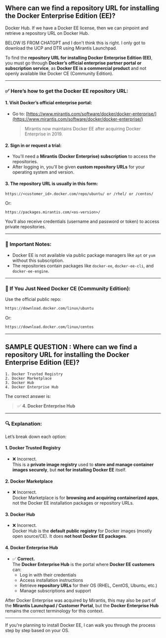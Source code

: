 ## Where can we find a repository URL for installing the Docker Enterprise Edition (EE)?

Docker Hub. If we have a Docker EE license, then we can pinpoint and retrieve a repository URL on Docker Hub.

BELOW IS FROM CHATGPT and I don't think this is right. I only got to download the UCP and DTR using Mirantis Launchpad.

To find the **repository URL for installing Docker Enterprise Edition (EE)**, you must go through **Docker’s official enterprise partner portal or subscription service**, as **Docker EE is a commercial product** and not openly available like Docker CE (Community Edition).

---

### ✅ Here’s how to get the Docker EE repository URL:

#### 1. **Visit Docker’s official enterprise portal:**
- Go to: [https://www.mirantis.com/software/docker/docker-enterprise/](https://www.mirantis.com/software/docker/docker-enterprise/)
  > Mirantis now maintains Docker EE after acquiring Docker Enterprise in 2019.

#### 2. **Sign in or request a trial:**
- You'll need a **Mirantis (Docker Enterprise) subscription** to access the repositories.
- After logging in, you'll be given **custom repository URLs** for your operating system and version.

#### 3. **The repository URL is usually in this form:**
```
https://<customer_id>.docker.com/repo/ubuntu/ or /rhel/ or /centos/
```
Or:
```
https://packages.mirantis.com/<os-version>/
```

You’ll also receive credentials (username and password or token) to access private repositories.

---

### 🛑 Important Notes:
- Docker EE is not available via public package managers like `apt` or `yum` without this subscription.
- The repositories contain packages like `docker-ee`, `docker-ee-cli`, and `docker-ee-engine`.

---

### 🐳 If You Just Need Docker CE (Community Edition):
Use the official public repo:
```bash
https://download.docker.com/linux/ubuntu
```
Or:
```bash
https://download.docker.com/linux/centos
```

---

## SAMPLE QUESTION : Where can we find a repository URL for installing the Docker Enterprise Edition (EE)?
```
1. Docker Trusted Registry
2. Docker Marketplace
3. Docker Hub
4. Docker Enterprise Hub
```

The correct answer is:

> ✅ **4. Docker Enterprise Hub**

---

### 🔍 Explanation:

Let’s break down each option:

#### 1. **Docker Trusted Registry**
- ❌ Incorrect.  
  This is a **private image registry** used to **store and manage container images securely**, but **not for installing Docker EE** itself.

#### 2. **Docker Marketplace**
- ❌ Incorrect.  
  Docker Marketplace is for **browsing and acquiring containerized apps**, not the Docker EE installation packages or repository URLs.

#### 3. **Docker Hub**
- ❌ Incorrect.  
  Docker Hub is the **default public registry** for Docker images (mostly open source/CE). It does **not host Docker EE packages**.

#### 4. **Docker Enterprise Hub**
- ✅ **Correct.**  
  The **Docker Enterprise Hub** is the portal where **Docker EE customers** can:
  - Log in with their credentials
  - Access installation instructions
  - Retrieve **repository URLs** for their OS (RHEL, CentOS, Ubuntu, etc.)
  - Manage subscriptions and support

After Docker Enterprise was acquired by Mirantis, this may also be part of the **Mirantis Launchpad / Customer Portal**, but the **Docker Enterprise Hub** remains the correct terminology for this context.

---

If you're planning to install Docker EE, I can walk you through the process step by step based on your OS.
